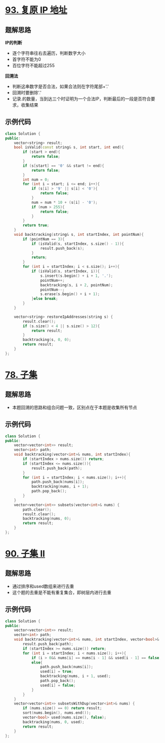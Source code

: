 # [93. 复原 IP 地址 ](https://leetcode.cn/problems/restore-ip-addresses/description/)

## 题解思路
**IP的判断**
- 逐个字符串往右去遍历，判断数字大小
- 首字符不能为0
- 百位字符不能超过255
  
**回溯法**
- 判断这串数字是否合法，如果合法则在字符尾部+'.'
- 回溯时要删除'.'
- 记录.的数量，当到达三个时证明为一个合法IP，判断最后的一段是否符合要求，收集结果

## 示例代码

```c++
class Solution {
public:
    vector<string> result;
    bool isValid(const string& s, int start, int end){
        if (start > end){
            return false;
        }
        if (s[start] == '0' && start != end){
            return false;
        }
        int num = 0;
        for (int i = start; i <= end; i++){
            if (s[i] > '9' || s[i] < '0'){
                return false;
            }
            num = num * 10 + (s[i] - '0');
            if (num > 255){
                return false;
            }
        }
        return true;
    }
    void backtracking(string& s, int startIndex, int pointNum){
        if (pointNum == 3){
            if (isValid(s, startIndex, s.size() - 1)){
                result.push_back(s);
            }
            return;
        }
        for (int i = startIndex; i < s.size(); i++){
            if (isValid(s, startIndex, i)){
                s.insert(s.begin() + i + 1, '.');
                pointNum++;
                backtracking(s, i + 2, pointNum);
                pointNum--;
                s.erase(s.begin() + i + 1);
            }else break;
        }
    }

    vector<string> restoreIpAddresses(string s) {
        result.clear();
        if (s.size() < 4 || s.size() > 12){
            return result;
        }
        backtracking(s, 0, 0);
        return result;
    }
};
```



# [78. 子集 ](https://leetcode.cn/problems/subsets/description/)

## 题解思路

- 本题回溯的思路和组合问题一致，区别点在于本题是收集所有节点

## 示例代码

```C++
class Solution {
public:
    vector<vector<int>> result;
    vector<int> path;
    void backtracking(vector<int>& nums, int startIndex){
        if (startIndex > nums.size()) return;
        if (startIndex <= nums.size()){
            result.push_back(path);
        }
        for (int i = startIndex; i < nums.size(); i++){
            path.push_back(nums[i]);
            backtracking(nums, i + 1);
            path.pop_back();
        }
    }
    vector<vector<int>> subsets(vector<int>& nums) {
        path.clear();
        result.clear();
        backtracking(nums, 0);
        return result;
    }
};
```



# [90. 子集 II](https://leetcode.cn/problems/subsets-ii/)

## 题解思路
- 通过排序和used数组来进行去重
- 这个题的去重是不能有重复集合，即树层内进行去重

## 示例代码

```c++
class Solution {
public:
    vector<vector<int>> result;
    vector<int> path;
    void backtracking(vector<int>& nums, int startIndex, vector<bool>& used){
        result.push_back(path);
        if (startIndex >= nums.size()) return;
        for (int i = startIndex; i < nums.size(); i++){
            if (i > 0&& nums[i] == nums[i - 1] && used[i - 1] == false){continue;}
            else{
                path.push_back(nums[i]);
                used[i] = true;
                backtracking(nums, i + 1, used);
                path.pop_back();
                used[i] = false;
            }
        }
    }
    vector<vector<int>> subsetsWithDup(vector<int>& nums) {
        if (nums.size() == 0) return result;
        sort(nums.begin(), nums.end());
        vector<bool> used(nums.size(), false);
        backtracking(nums, 0, used);
        return result;
    }
};

```

